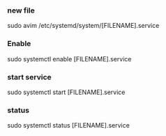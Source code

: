 ### new file
sudo avim /etc/systemd/system/[FILENAME].service

### Enable
sudo systemctl enable [FILENAME].service

### start service
sudo systemctl start [FILENAME].service

### status
sudo systemctl status [FILENAME].service
